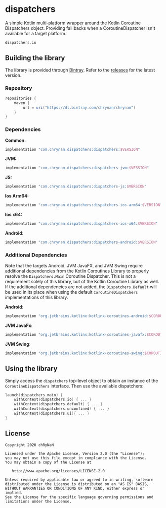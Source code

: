 # dispatchers
A simple Kotlin multi-platform wrapper around the Kotlin Coroutine Dispatchers object. Providing fall backs when a CoroutineDispatcher isn't available for a target platform.

```kotlin
dispatchers.io
```

## Building the library
The library is provided through [Bintray](https://bintray.com/). Refer to the [releases](https://github.com/chRyNaN/dispatchers/releases) for the latest version.

### Repository
```groovy
repositories {
    maven {
        url = uri("https://dl.bintray.com/chrynan/chrynan")
    }
}
```

### Dependencies
**Common:**
```groovy
implementation "com.chrynan.dispatchers:dispatchers:$VERSION"
```

**JVM:**
```groovy
implementation "com.chrynan.dispatchers:dispatchers-jvm:$VERSION"
```

**JS:**
```groovy
implementation "com.chrynan.dispatchers:dispatchers-js:$VERSION"
```

**Ios Arm64:**
```groovy
implementation "com.chrynan.dispatchers:dispatchers-ios-arm64:$VERSION"
```

**Ios x64:**
```groovy
implementation "com.chrynan.dispatchers:dispatchers-ios-x64:$VERSION"
```

**Android:**
```groovy
implementation "com.chrynan.dispatchers:dispatchers-android:$VERSION"
```

### Additional Dependencies
Note that the targets Android, JVM JavaFX, and JVM Swing require additional dependencies from the Kotlin Coroutines Library to properly resolve the `Dispatchers.Main` Coroutine Dispatcher.
This is not a requirement solely of this library, but of the Kotlin Coroutine Library as well. 
If the additional dependencies are not added, the `Dispatchers.Default` will be used in its place when using the default `CoroutineDispatchers` implementations of this library.

**Android:**
```groovy
implementation "org.jetbrains.kotlinx:kotlinx-coroutines-android:$COROUTINES_VERSION"
```

**JVM JavaFx:**
```groovy
implementation "org.jetbrains.kotlinx:kotlinx-coroutines-javafx:$COROUTINES_VERSION"
```

**JVM Swing:**
```groovy
implementation "org.jetbrains.kotlinx:kotlinx-coroutines-swing:$COROUTINES_VERSION"
```

## Using the library
Simply access the `dispatchers` top-level object to obtain an instance of the `CoroutineDispatchers` interface. Then use the available dispatchers:
```kotlin
launch(dispatchers.main) {
    withContext(dispatchers.io) { ... }
    withContext(dispatchers.default) { ... }
    withContext(dispatchers.unconfined) { ... }
    withContext(dispatchers.ui){ ... }
}
```

## License
```
Copyright 2020 chRyNaN

Licensed under the Apache License, Version 2.0 (the "License");
you may not use this file except in compliance with the License.
You may obtain a copy of the License at

   http://www.apache.org/licenses/LICENSE-2.0

Unless required by applicable law or agreed to in writing, software
distributed under the License is distributed on an "AS IS" BASIS,
WITHOUT WARRANTIES OR CONDITIONS OF ANY KIND, either express or implied.
See the License for the specific language governing permissions and
limitations under the License.
```
